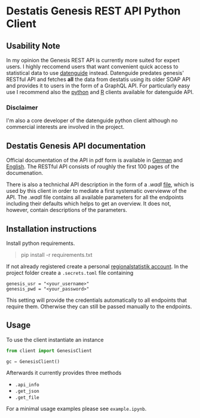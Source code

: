 # Destatis Genesis REST API Python Client

## Usability Note

In my opinion the Genesis REST API is currently more suited for
expert users. I highly reccomend users that want convenient quick access
to statistical data to use [datenguide](https://datengui.de/) instead.
Datenguide predates genesis' RESTful API and fetches **all** the data from
destatis using its older SOAP API and provides it to users in the form
of a GraphQL API. For particularly easy use I recommend also the
[python](https://github.com/CorrelAid/datenguide-python)
and [R](https://github.com/CorrelAid/datenguideR) clients available for datenguide API.

### Disclaimer

I'm also a core developer of the datenguide python client although no commercial interests
are involved in the project.

## Destatis Genesis API documentation

Official documentation of the API in pdf form is available in [German](https://www.regionalstatistik.de/genesis/misc/GENESIS-Webservices_Einfuehrung.pdf)
and [English](https://www-genesis.destatis.de/genesis/misc/GENESIS-Webservices_Introduction.pdf). The RESTful API consists of roughly
the first 100 pages of the documenation.

There is also a technichal API description in the form of a *.wadl* [file](https://www-genesis.destatis.de/genesisWS/rest/2020/application.wadl), which
is used by this client in order to mediate a first systematic overvieww of the API. The *.wadl* file contains all available parameters for all the endpoints
including their defaults which helps to get an overview. It does not, however, contain descriptions of the parameters.

## Installation instructions

Install python requirements.

> pip install -r requirements.txt

If not already registered create a personal [regionalstatistik account](https://www.regionalstatistik.de/genesis/online?Menu=RegistrierungForm&REGKUNDENTYP=001#abreadcrumb).
In the project folder create a `.secrets.toml` file containing
```
genesis_usr = "<your_username>"
genesis_pwd = "<your_password>"
```
This setting will provide the credentials automatically to all endpoints that require them. Otherwise they can still be passed manually to the endpoints.

## Usage

To use the client instantiate an instance

```python
from client import GenesisClient

gc = GenesisClient()
```

Afterwards it currently provides three methods
- `.api_info`
- `.get_json`
- `.get_file`

For a minimal usage examples please see `example.ipynb`.